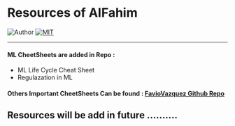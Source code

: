 # Resources of AIFahim
![Author](https://img.shields.io/badge/author-AIFahim-orange)
[![MIT](https://img.shields.io/badge/license-MIT-5eba00.svg)](https://github.com/AIFahim/Resources/blob/main/LICENSE)
<hr>

#### ML CheetSheets are added in Repo : 
  - ML Life Cycle Cheat Sheet
  - Regulazation in ML
#### Others Important CheetSheets Can be found : [FavioVazquez Github Repo](https://github.com/AIFahim/ds-cheatsheets)

## Resources will be add in future ..........
